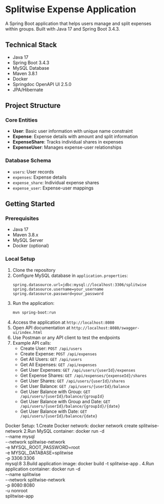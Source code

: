 # Splitwise Expense Application

A Spring Boot application that helps users manage and split expenses within groups. Built with Java 17 and Spring Boot 3.4.3.

## Technical Stack

- Java 17
- Spring Boot 3.4.3
- MySQL Database
- Maven 3.8.1
- Docker
- Springdoc OpenAPI UI 2.5.0
- JPA/Hibernate

## Project Structure

### Core Entities

- **User**: Basic user information with unique name constraint
- **Expense**: Expense details with amount and split information
- **ExpenseShare**: Tracks individual shares in expenses
- **ExpenseUser**: Manages expense-user relationships

### Database Schema

- `users`: User records
- `expenses`: Expense details
- `expense_share`: Individual expense shares
- `expense_user`: Expense-user mappings

## Getting Started

### Prerequisites

- Java 17
- Maven 3.8.x
- MySQL Server
- Docker (optional)

### Local Setup

1. Clone the repository
2. Configure MySQL database in `application.properties`:
   ```properties
   spring.datasource.url=jdbc:mysql://localhost:3306/splitwise
   spring.datasource.username=your_username
   spring.datasource.password=your_password
    ```
3. Run the application:
   ```bash
   mvn spring-boot:run
   ```
4. Access the application at `http://localhost:8080`
5. Open API documentation at `http://localhost:8080/swagger-ui/index.html`
6. Use Postman or any API client to test the endpoints
7. Example API calls:
   - Create User: `POST /api/users`
   - Create Expense: `POST /api/expenses`
   - Get All Users: `GET /api/users`
   - Get All Expenses: `GET /api/expenses`
   - Get User Expenses: `GET /api/users/{userId}/expenses`
   - Get Expense Shares: `GET /api/expenses/{expenseId}/shares`
   - Get User Shares: `GET /api/users/{userId}/shares`
   - Get User Balance: `GET /api/users/{userId}/balance`
   - Get User Balance with Group: `GET /api/users/{userId}/balance/{groupId}`
   - Get User Balance with Group and Date: `GET /api/users/{userId}/balance/{groupId}/{date}`
   - Get User Balance with Date: `GET /api/users/{userId}/balance/{date}`

Docker Setup:
1.Create Docker network:
    docker network create splitwise-network
2.Run MySQL container:
    docker run -d \
      --name mysql \
      --network splitwise-network \
      -e MYSQL_ROOT_PASSWORD=root \
      -e MYSQL_DATABASE=splitwise \
      -p 3306:3306 \
      mysql:8
3.Build application image:
    docker build -t splitwise-app .
4.Run application container:
    docker run -d \
      --name splitwise \
      --network splitwise-network \
      -p 8080:8080 \
      -u nonroot \
      splitwise-app